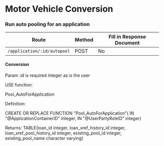 # Motor Vehicle  Conversion

### Run auto pooling for an application

| Route | Method | Fill in Response Document |
|---|---|---|
| `/application/:id/autopool` | POST | No |

#### Conversion

Param :id is required integer as is the user

USE function:

Pool_AutoForApplication

Definition:

CREATE OR REPLACE FUNCTION "Pool_AutoForApplication"(
    IN "@ApplicationContainerID" integer,
    IN "@UserPartyRoleID" integer)

Returns: TABLE(loan_id integer, loan_xref_history_id integer, loan_xref_pool_history_id integer, existing_pool_id integer, existing_pool_name character varying)
